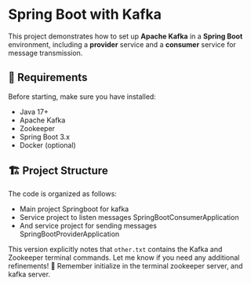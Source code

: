 # Spring Boot with Kafka

This project demonstrates how to set up **Apache Kafka** in a **Spring Boot** environment, including a **provider** service and a **consumer** service for message transmission.

## 📌 Requirements

Before starting, make sure you have installed:

- Java 17+
- Apache Kafka
- Zookeeper
- Spring Boot 3.x
- Docker (optional)

## 🏗️ Project Structure

The code is organized as follows:
- Main project Springboot for kafka
- Service project to listen messages SpringBootConsumerApplication
- And service project for sending messages SpringBootProviderApplication

This version explicitly notes that `other.txt` contains the Kafka and Zookeeper terminal commands. Let me know if you need any additional refinements! 🚀
Remember initialize in the terminal zookeeper server, and kafka server.
